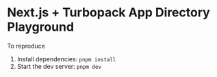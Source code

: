 # Next.js + Turbopack App Directory Playground

To reproduce

1. Install dependencies: `pnpm install`
1. Start the dev server: `pnpm dev`


